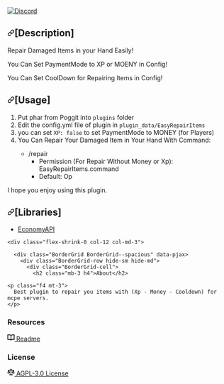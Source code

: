 <a href="https://discord.gg/EYZNP3cR2T" rel="nofollow"><img src="https://camo.githubusercontent.com/16af62664a43abbf7daaa4d8731f61b16de2b3da/68747470733a2f2f696d672e736869656c64732e696f2f62616467652f636861742d6f6e2b646973636f72642d3732383964612e737667" alt="Discord" style="max-width:100%;"></a>


  <div class="Box-body px-5 pb-5">
        <article class="markdown-body entry-content container-lg" itemprop="text"><h2><a id="user-content-description" class="anchor" aria-hidden="true" href="#description"><svg class="octicon octicon-link" viewBox="0 0 16 16" version="1.1" width="16" height="16" aria-hidden="true"><path fill-rule="evenodd" d="M7.775 3.275a.75.75 0 001.06 1.06l1.25-1.25a2 2 0 112.83 2.83l-2.5 2.5a2 2 0 01-2.83 0 .75.75 0 00-1.06 1.06 3.5 3.5 0 004.95 0l2.5-2.5a3.5 3.5 0 00-4.95-4.95l-1.25 1.25zm-4.69 9.64a2 2 0 010-2.83l2.5-2.5a2 2 0 012.83 0 .75.75 0 001.06-1.06 3.5 3.5 0 00-4.95 0l-2.5 2.5a3.5 3.5 0 004.95 4.95l1.25-1.25a.75.75 0 00-1.06-1.06l-1.25 1.25a2 2 0 01-2.83 0z"></path></svg></a><a id="user-content-description" href="#description"></a>[Description]</h2>
<p>Repair Damaged Items in your Hand Easily!</p>
<p>You Can Set PaymentMode to XP or MOENY in Config!</p>
<p>You Can Set CoolDown for Repairing Items in Config!</p>
<h2><a id="user-content-usage" class="anchor" aria-hidden="true" href="#usage"><svg class="octicon octicon-link" viewBox="0 0 16 16" version="1.1" width="16" height="16" aria-hidden="true"><path fill-rule="evenodd" d="M7.775 3.275a.75.75 0 001.06 1.06l1.25-1.25a2 2 0 112.83 2.83l-2.5 2.5a2 2 0 01-2.83 0 .75.75 0 00-1.06 1.06 3.5 3.5 0 004.95 0l2.5-2.5a3.5 3.5 0 00-4.95-4.95l-1.25 1.25zm-4.69 9.64a2 2 0 010-2.83l2.5-2.5a2 2 0 012.83 0 .75.75 0 001.06-1.06 3.5 3.5 0 00-4.95 0l-2.5 2.5a3.5 3.5 0 004.95 4.95l1.25-1.25a.75.75 0 00-1.06-1.06l-1.25 1.25a2 2 0 01-2.83 0z"></path></svg></a><a id="user-content-usage" href="#usage"></a>[Usage]</h2>
<ol>
<li>Put phar from Poggit into <code>plugins</code> folder</li>
<li>Edit the config.yml file of plugin in <code>plugin_data/EasyRepairItems</code></li>
  <li>you can set <code>XP: false</code> to set PaymentMode to MONEY (for Players) </li>
  <li>You Can Repair Your Damaged Item in Your Hand With Command:</li>
<ul>
<li>/repair
  <ul>
    <li>Permission (For Repair Without Money or Xp): EasyRepairItems.command</li>
    <li>Default: Op</li>
  </ul>
</li>
</ul>

</ol>
<p>I hope you enjoy using this plugin.</p><p>
</p><h2><a id="user-content-libraries" class="anchor" aria-hidden="true" href="#libraries"><svg class="octicon octicon-link" viewBox="0 0 16 16" version="1.1" width="16" height="16" aria-hidden="true"><path fill-rule="evenodd" d="M7.775 3.275a.75.75 0 001.06 1.06l1.25-1.25a2 2 0 112.83 2.83l-2.5 2.5a2 2 0 01-2.83 0 .75.75 0 00-1.06 1.06 3.5 3.5 0 004.95 0l2.5-2.5a3.5 3.5 0 00-4.95-4.95l-1.25 1.25zm-4.69 9.64a2 2 0 010-2.83l2.5-2.5a2 2 0 012.83 0 .75.75 0 001.06-1.06 3.5 3.5 0 00-4.95 0l-2.5 2.5a3.5 3.5 0 004.95 4.95l1.25-1.25a.75.75 0 00-1.06-1.06l-1.25 1.25a2 2 0 01-2.83 0z"></path></svg></a>[Libraries]</h2>

<ul>
<li><a href="https://github.com/onebone/EconomyS/tree/3.x/EconomyAPI/">EconomyAPI</a></li>
</ul>

</article>
      </div>
  </div>

</div>

    <div class="flex-shrink-0 col-12 col-md-3">      

      <div class="BorderGrid BorderGrid--spacious" data-pjax>
        <div class="BorderGrid-row hide-sm hide-md">
          <div class="BorderGrid-cell">
            <h2 class="mb-3 h4">About</h2>

    <p class="f4 mt-3">
      Best plugin to repair you items with (Xp - Money - Cooldown) for mcpe servers.
    </p>


  <h3 class="sr-only">Resources</h3>
  <div class="mt-3">
    <a class="Link--muted" href="#readme">
      <svg class="octicon octicon-book mr-2" height="16" viewBox="0 0 16 16" version="1.1" width="16" aria-hidden="true"><path fill-rule="evenodd" d="M0 1.75A.75.75 0 01.75 1h4.253c1.227 0 2.317.59 3 1.501A3.744 3.744 0 0111.006 1h4.245a.75.75 0 01.75.75v10.5a.75.75 0 01-.75.75h-4.507a2.25 2.25 0 00-1.591.659l-.622.621a.75.75 0 01-1.06 0l-.622-.621A2.25 2.25 0 005.258 13H.75a.75.75 0 01-.75-.75V1.75zm8.755 3a2.25 2.25 0 012.25-2.25H14.5v9h-3.757c-.71 0-1.4.201-1.992.572l.004-7.322zm-1.504 7.324l.004-5.073-.002-2.253A2.25 2.25 0 005.003 2.5H1.5v9h3.757a3.75 3.75 0 011.994.574z"></path></svg>
      Readme
</a>  </div>

  <h3 class="sr-only">License</h3>
  <div class="mt-3">
    <a href="/GodWeedZao/EasyRepairItems/blob/master/LICENSE" class="Link--muted" >
      <svg class="octicon octicon-law mr-2" height="16" viewBox="0 0 16 16" version="1.1" width="16" aria-hidden="true"><path fill-rule="evenodd" d="M8.75.75a.75.75 0 00-1.5 0V2h-.984c-.305 0-.604.08-.869.23l-1.288.737A.25.25 0 013.984 3H1.75a.75.75 0 000 1.5h.428L.066 9.192a.75.75 0 00.154.838l.53-.53-.53.53v.001l.002.002.002.002.006.006.016.015.045.04a3.514 3.514 0 00.686.45A4.492 4.492 0 003 11c.88 0 1.556-.22 2.023-.454a3.515 3.515 0 00.686-.45l.045-.04.016-.015.006-.006.002-.002.001-.002L5.25 9.5l.53.53a.75.75 0 00.154-.838L3.822 4.5h.162c.305 0 .604-.08.869-.23l1.289-.737a.25.25 0 01.124-.033h.984V13h-2.5a.75.75 0 000 1.5h6.5a.75.75 0 000-1.5h-2.5V3.5h.984a.25.25 0 01.124.033l1.29.736c.264.152.563.231.868.231h.162l-2.112 4.692a.75.75 0 00.154.838l.53-.53-.53.53v.001l.002.002.002.002.006.006.016.015.045.04a3.517 3.517 0 00.686.45A4.492 4.492 0 0013 11c.88 0 1.556-.22 2.023-.454a3.512 3.512 0 00.686-.45l.045-.04.01-.01.006-.005.006-.006.002-.002.001-.002-.529-.531.53.53a.75.75 0 00.154-.838L13.823 4.5h.427a.75.75 0 000-1.5h-2.234a.25.25 0 01-.124-.033l-1.29-.736A1.75 1.75 0 009.735 2H8.75V.75zM1.695 9.227c.285.135.718.273 1.305.273s1.02-.138 1.305-.273L3 6.327l-1.305 2.9zm10 0c.285.135.718.273 1.305.273s1.02-.138 1.305-.273L13 6.327l-1.305 2.9z"></path></svg>
        AGPL-3.0 License
    </a>
  </div>
